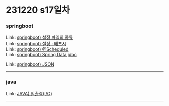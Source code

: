 # 231220 s17일차


### springboot

Link: [springboot) 설정 파일의 종류](https://blog.naver.com/dkumylove/223302212160)<br>
Link: [springboot) 설정 : 배포시](https://blog.naver.com/dkumylove/223302214384)<br>
Link: [springboot) @Scheduled](https://blog.naver.com/dkumylove/223302216983)<br>
Link: [springboot) Spring Data jdbc](https://blog.naver.com/dkumylove/223302224245)<br>

Link: [springboot) JSON](https://blog.naver.com/dkumylove/223302256298)<br>

-------------

### java

Link: [JAVA) 입출력(I/O)](https://blog.naver.com/dkumylove/223302256735)<br>

-------------